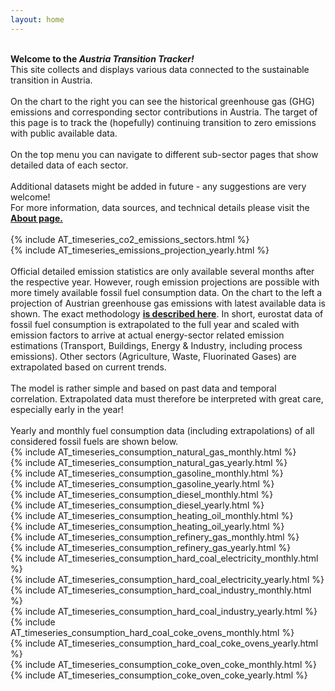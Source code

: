 ```yaml
---
layout: home
---
```



<div class="row">
  <div class="column_left">
  <br>
  <b>Welcome to the <i>Austria Transition Tracker!</i> </b> <br>
  This site collects and displays various data connected to the sustainable transition in Austria. <br>
  <br>
  On the chart to the right you can see the historical greenhouse gas (GHG) emissions and corresponding sector contributions in Austria. The target of this page is to track the (hopefully) continuing transition to zero emissions with public available data. <br> 
  <br>  
  On the top menu you can navigate to different sub-sector pages that show detailed data of each sector. <br>
  <br> 
  Additional datasets might be added in future - any suggestions are very welcome! <br>
  For more information, data sources, and technical details please visit the <b><a href= "{{ "/about/" | relative_url }}">About page.</a></b> <br> 
  <br>   
  </div>

  <div class="spacer"></div>

  <div class="column_right">
      {% include AT_timeseries_co2_emissions_sectors.html %}

  </div>
</div> 

<div class="row">
  <div class="column_left"> 
   {% include AT_timeseries_emissions_projection_yearly.html %}</div>

 <div class="spacer"></div>

  <div class="column_right">
 
 <br> 
  Official detailed emission statistics are only available several months after the respective year. However, rough emission projections are possible with more timely available fossil fuel consumption data. On the chart to the left a projection of Austrian greenhouse gas emissions with latest available data is shown. The exact methodology <b><a href= "{{ "/consumption-estimation/" | relative_url }}">is described here</a></b>. In short, eurostat data of fossil fuel consumption is extrapolated to the full year and scaled with emission factors to arrive at actual energy-sector related emission estimations (Transport, Buildings, Energy & Industry, including process emissions). Other sectors (Agriculture, Waste, Fluorinated Gases) are extrapolated based on current trends. <br> 
  <br> 
  The model is rather simple and based on past data and temporal correlation. Extrapolated data must therefore be interpreted with great care, especially early in the year! <br> 
  <br> 
  Yearly and monthly fuel consumption data (including extrapolations) of all considered fossil fuels are shown below.

  </div>
</div> 


<div class="row">
</div> 

<div class="row">
  <div class="column_left">
    {% include AT_timeseries_consumption_natural_gas_monthly.html %}
  </div>
  
 <div class="spacer"></div>

  <div class="column_right">
   {% include AT_timeseries_consumption_natural_gas_yearly.html %}
  </div>
</div> 

<div class="row">
  <div class="column_left">
    {% include AT_timeseries_consumption_gasoline_monthly.html %}
  </div>
  
 <div class="spacer"></div>

  <div class="column_right">
      {% include AT_timeseries_consumption_gasoline_yearly.html %}
  </div>
</div> 


<div class="row">
  <div class="column_left">
    {% include AT_timeseries_consumption_diesel_monthly.html %}
  </div>
  
 <div class="spacer"></div>

  <div class="column_right">
      {% include AT_timeseries_consumption_diesel_yearly.html %}
  </div>
</div> 


<div class="row">
  <div class="column_left">
    {% include AT_timeseries_consumption_heating_oil_monthly.html %}
  </div>
  
 <div class="spacer"></div>

  <div class="column_right">
      {% include AT_timeseries_consumption_heating_oil_yearly.html %}
  </div>
</div> 


<div class="row">
  <div class="column_left">
    {% include AT_timeseries_consumption_refinery_gas_monthly.html %}
  </div>
  
 <div class="spacer"></div>

  <div class="column_right">
      {% include AT_timeseries_consumption_refinery_gas_yearly.html %}
  </div>
</div> 



<div class="row">
  <div class="column_left">
    {% include AT_timeseries_consumption_hard_coal_electricity_monthly.html %}
  </div>
  
 <div class="spacer"></div>

  <div class="column_right">
      {% include AT_timeseries_consumption_hard_coal_electricity_yearly.html %}
  </div>
</div> 


<div class="row">
  <div class="column_left">
    {% include AT_timeseries_consumption_hard_coal_industry_monthly.html %}
  </div>
  
 <div class="spacer"></div>

  <div class="column_right">
      {% include AT_timeseries_consumption_hard_coal_industry_yearly.html %}
  </div>
</div> 



<div class="row">
  <div class="column_left">
    {% include AT_timeseries_consumption_hard_coal_coke_ovens_monthly.html %}
  </div>
  
 <div class="spacer"></div>

  <div class="column_right">
      {% include AT_timeseries_consumption_hard_coal_coke_ovens_yearly.html %}
  </div>
</div> 




<div class="row">
  <div class="column_left">
    {% include AT_timeseries_consumption_coke_oven_coke_monthly.html %}
  </div>
  
 <div class="spacer"></div>

  <div class="column_right">
      {% include AT_timeseries_consumption_coke_oven_coke_yearly.html %}
  </div>
</div> 

